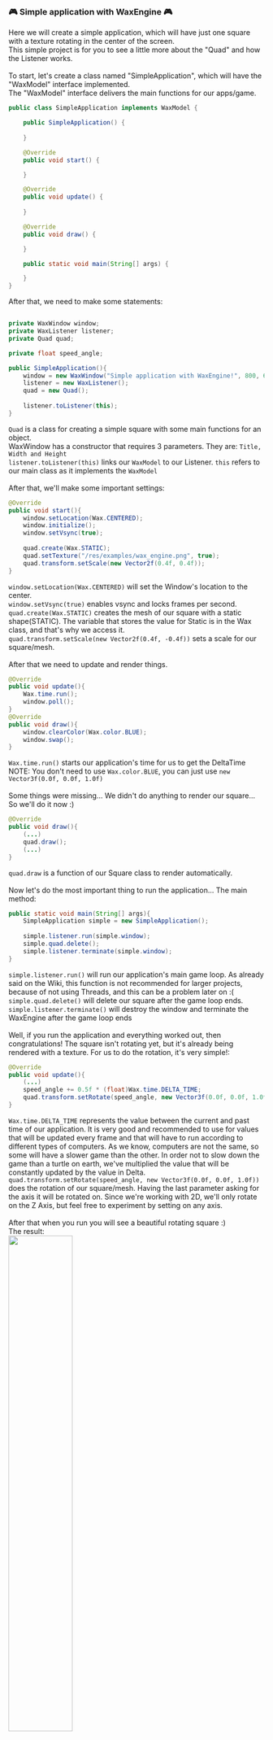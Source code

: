### 🎮 Simple application with WaxEngine 🎮
Here we will create a simple application, which will have just one square with a texture rotating in the center of the screen.
<br/>
This simple project is for you to see a little more about the "Quad" and how the Listener works.
<br/>
<br/>
To start, let's create a class named "SimpleApplication", which will have the "WaxModel" interface implemented.
<br/>
The "WaxModel" interface delivers the main functions for our apps/game.
```java
public class SimpleApplication implements WaxModel {

    public SimpleApplication() {
        
    }

    @Override
    public void start() {

    }

    @Override
    public void update() {
    
    }

    @Override
    public void draw() {

    }

    public static void main(String[] args) {

    }
}
```
After that, we need to make some statements:
```java

private WaxWindow window;
private WaxListener listener;
private Quad quad;

private float speed_angle;

public SimpleApplication(){
    window = new WaxWindow("Simple application with WaxEngine!", 800, 600);
    listener = new WaxListener();
    quad = new Quad();
    
    listener.toListener(this);
}
```
`Quad` is a class for creating a simple square with some main functions for an object.
<br/>
WaxWindow has a constructor that requires 3 parameters. They are: `Title, Width and Height`
<br/>
`listener.toListener(this)` links our `WaxModel` to our Listener. `this` refers to our main class as it implements the `WaxModel`
<br/>
<br/>
After that, we'll make some important settings:
```java
@Override
public void start(){
    window.setLocation(Wax.CENTERED);
    window.initialize();
    window.setVsync(true);
    
    quad.create(Wax.STATIC);
    quad.setTexture("/res/examples/wax_engine.png", true);
    quad.transform.setScale(new Vector2f(0.4f, 0.4f));
}
```
`window.setLocation(Wax.CENTERED)` will set the Window's location to the center.
<br/>
`window.setVsync(true)` enables vsync and locks frames per second.
<br/>
`quad.create(Wax.STATIC)` creates the mesh of our square with a static shape(STATIC). The variable that stores the value for Static is in the Wax class, and that's why we access it.
<br/>
`quad.transform.setScale(new Vector2f(0.4f, -0.4f))` sets a scale for our square/mesh.
<br/>
<br/>
After that we need to update and render things.
```java
@Override
public void update(){
    Wax.time.run();
    window.poll();
}
@Override
public void draw(){
    window.clearColor(Wax.color.BLUE);
    window.swap();
}
```
`Wax.time.run()` starts our application's time for us to get the DeltaTime
<br/>
NOTE: You don't need to use `Wax.color.BLUE`, you can just use `new Vector3f(0.0f, 0.0f, 1.0f)`
<br/>
<br/>
Some things were missing... We didn't do anything to render our square... So we'll do it now :)
```java
@Override
public void draw(){
    (...)
    quad.draw();
    (...)
}
```
`quad.draw` is a function of our Square class to render automatically.
<br/>
<br/>
Now let's do the most important thing to run the application... The main method:
```java
public static void main(String[] args){
    SimpleApplication simple = new SimpleApplication();
    
    simple.listener.run(simple.window);
    simple.quad.delete();
    simple.listener.terminate(simple.window);
}
```
`simple.listener.run()` will run our application's main game loop. As already said on the Wiki, this function is not recommended for larger projects, because of not using Threads, and this can be a problem later on :(
<br/>
`simple.quad.delete()` will delete our square after the game loop ends.
<br/>
`simple.listener.terminate()` will destroy the window and terminate the WaxEngine after the game loop ends
<br/>
<br/>
Well, if you run the application and everything worked out, then congratulations! The square isn't rotating yet, but it's already being rendered with a texture.
For us to do the rotation, it's very simple!:
```java
@Override
public void update(){
    (...)
    speed_angle += 0.5f * (float)Wax.time.DELTA_TIME;
    quad.transform.setRotate(speed_angle, new Vector3f(0.0f, 0.0f, 1.0f));
}
```
`Wax.time.DELTA_TIME` represents the value between the current and past time of our application. It is very good and recommended to use for values ​​that will be updated every frame and that will have to run according to different types of computers. As we know, computers are not the same, so some will have a slower game than the other. In order not to slow down the game than a turtle on earth, we've multiplied the value that will be constantly updated by the value in Delta.
<br/>
`quad.transform.setRotate(speed_angle, new Vector3f(0.0f, 0.0f, 1.0f))` does the rotation of our square/mesh. Having the last parameter asking for the axis it will be rotated on. Since we're working with 2D, we'll only rotate on the Z Axis, but feel free to experiment by setting on any axis.
<br/>
<br/>
After that when you run you will see a beautiful rotating square :)
<br/>
The result: <br/> <img src="https://cdn.discordapp.com/attachments/837039667265142838/893557681237930004/unknown.png" width="50%">
<br/>
I know, it's a beautiful face :)
<br/>
<br/>
🗒️[(Full code here)](https://github.com/AndradeSig/WaxEngine/blob/master/wax/tests/wax/examples/SimpleApplication.java)
